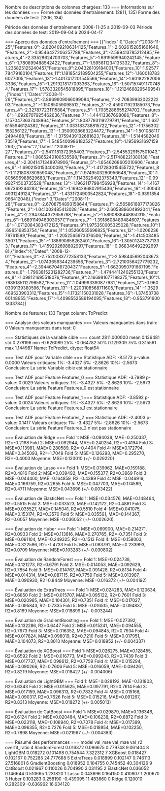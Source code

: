 Nombre de descriptions de colonnes chargées: 133
=== Informations sur les données ===
Forme des données d'entraînement: (2811, 135)
Forme des données de test: (1206, 134)

Période des données d'entraînement: 2008-11-25 à 2019-09-03
Période des données de test: 2019-09-04 à 2024-04-17

=== Aperçu des données d'entraînement ===
[{"index":0,"Dates":"2008-11-25","Features_0":-2.8204092106314125,"Features_1":-2.6026152851661646,"Features_2":-0.9546427206257788,"Features_3":-2.599413785212495,"Features_4":-2.33528624703703,"Features_5":-1.6919599940242145,"Features_6":-1.780899488542422,"Features_7":-1.595611234135332,"Features_8":-1.235825125240457,"Features_9":2.04328109184001,"Features_10":1.9257778479160104,"Features_11":1.1818542189504255,"Features_12":-1.1600187836077005,"Features_13":-1.4017417201545566,"Features_14":-1.601822820063336,"Features_15":-1.2919218177093363,"Features_16":-1.5071574911707484,"Features_17":-1.5783320545818895,"Features_18":-1.1212466829549954},{"index":1,"Dates":"2008-11-26","Features_0":-2.8669909066099084,"Features_1":-2.7083993202222203,"Features_2":-1.15085059098512,"Features_3":-2.459071923185073,"Features_4":-2.327877231115884,"Features_5":-1.7035286655274702,"Features_6":-1.6926707925462636,"Features_7":-1.44413367698086,"Features_8":-1.1570473637448864,"Features_9":1.8087793119279791,"Features_10":1.6376155946124382,"Features_11":1.033183738815722,"Features_12":-1.1756302155256122,"Features_13":-1.3500928663224472,"Features_14":-1.5010881172494488,"Features_15":-1.3759439132681623,"Features_16":-1.514458204973519,"Features_17":-1.5485400986182527,"Features_18":-1.1956931697159263},{"index":2,"Dates":"2008-11-27","Features_0":-2.5411181372355403,"Features_1":-2.5455329157501043,"Features_2":-1.0865240100535598,"Features_3":-2.517488221380138,"Features_4":-2.3041471348978906,"Features_5":-1.6546268605010606,"Features_6":-1.6902150153400093,"Features_7":-1.417283015455722,"Features_8":-1.1121808780959048,"Features_9":1.9749503280956648,"Features_10":1.805696988629683,"Features_11":1.1143629492375349,"Features_12":-0.9999274503735528,"Features_13":-1.1962117798456928,"Features_14":-1.4167667369244283,"Features_15":-1.1694296802915436,"Features_16":-1.300434931249124,"Features_17":-1.4331724903542824,"Features_18":-0.9391854966412048},{"index":3,"Dates":"2008-11-28","Features_0":-2.6708754893158644,"Features_1":-2.5658616877173026,"Features_2":-1.041002485413028,"Features_3":-2.605889604992041,"Features_4":-2.2947844372658768,"Features_5":-1.5890888448850315,"Features_6":-1.6891149463030577,"Features_7":-1.3918608489484607,"Features_8":-1.0712084383472125,"Features_9":1.975350005325028,"Features_10":1.696516853754,"Features_11":1.05260555696825,"Features_12":-1.020623678761599,"Features_13":-1.2052565973376506,"Features_14":-1.41450348535071,"Features_15":-1.188690858262401,"Features_16":-1.305012437371333,"Features_17":-1.4159292698802997,"Features_18":-0.9683464922926978},{"index":4,"Dates":"2008-12-01","Features_0":-2.7520083772358133,"Features_1":-2.5984456920436734,"Features_2":-1.0743659344239556,"Features_3":-2.7210056427779232,"Features_4":-2.394467046720437,"Features_5":-1.6620950791667195,"Features_6":-1.7963815231282736,"Features_7":-1.4744411240255133,"Features_8":-1.098121695518076,"Features_9":2.166981677198375,"Features_10":1.7685185112796582,"Features_11":1.049993390877631,"Features_12":-0.9600309139380596,"Features_13":-1.2203108568711605,"Features_14":-1.3529469523903312,"Features_15":-1.17321150331028,"Features_16":-1.3745373860148955,"Features_17":-1.4098552586194095,"Features_18":-0.9537916001333784}]

Nombre de features: 133
Target column: ToPredict

=== Analyse des valeurs manquantes ===
Valeurs manquantes dans train: 0
Valeurs manquantes dans test: 0

=== Statistiques de la variable cible ===
count    2811.000000
mean        0.136481
std         0.278196
min        -0.626089
25%        -0.064782
50%         0.129309
75%         0.315561
max         1.144987
Name: ToPredict, dtype: float64


=== Test ADF pour Variable cible ===
Statistique ADF: -8.5173
p-value: 0.0000
Valeurs critiques:
  1%: -3.4327
  5%: -2.8626
  10%: -2.5673
Conclusion: La série Variable cible est stationnaire

=== Test ADF pour Feature Features_0 ===
Statistique ADF: -3.7989
p-value: 0.0029
Valeurs critiques:
  1%: -3.4327
  5%: -2.8626
  10%: -2.5673
Conclusion: La série Feature Features_0 est stationnaire

=== Test ADF pour Feature Features_1 ===
Statistique ADF: -3.8592
p-value: 0.0024
Valeurs critiques:
  1%: -3.4327
  5%: -2.8626
  10%: -2.5673
Conclusion: La série Feature Features_1 est stationnaire

=== Test ADF pour Feature Features_2 ===
Statistique ADF: -2.4003
p-value: 0.1417
Valeurs critiques:
  1%: -3.4327
  5%: -2.8626
  10%: -2.5673
Conclusion: La série Feature Features_2 n'est pas stationnaire



=== Évaluation de Ridge ===
  Fold 1: MSE=0.094038, MAE=0.250337, R2=-0.2198
  Fold 2: MSE=0.092944, MAE=0.240254, R2=-0.4194
  Fold 3: MSE=0.113981, MAE=0.280589, R2=-0.4404
  Fold 4: MSE=0.172794, MAE=0.345093, R2=-1.7049
  Fold 5: MSE=0.126293, MAE=0.295270, R2=-0.4003
  Moyenne: MSE=0.120010 (+/- 0.029220)

=== Évaluation de Lasso ===
  Fold 1: MSE=0.039962, MAE=0.159188, R2=0.4816
  Fold 2: MSE=0.039492, MAE=0.155377, R2=0.3969
  Fold 3: MSE=0.044400, MAE=0.164859, R2=0.4389
  Fold 4: MSE=0.046919, MAE=0.166759, R2=0.2655
  Fold 5: MSE=0.047703, MAE=0.174569, R2=0.4711
  Moyenne: MSE=0.043696 (+/- 0.003422)

=== Évaluation de ElasticNet ===
  Fold 1: MSE=0.034576, MAE=0.148464, R2=0.5515
  Fold 2: MSE=0.033523, MAE=0.142172, R2=0.4881
  Fold 3: MSE=0.035527, MAE=0.145041, R2=0.5510
  Fold 4: MSE=0.041075, MAE=0.153174, R2=0.3570
  Fold 5: MSE=0.035561, MAE=0.144367, R2=0.6057
  Moyenne: MSE=0.036052 (+/- 0.002620)

=== Évaluation de Huber ===
  Fold 1: MSE=0.069900, MAE=0.214271, R2=0.0933
  Fold 2: MSE=0.113616, MAE=0.270765, R2=-0.7351
  Fold 3: MSE=0.091104, MAE=0.249325, R2=-0.1513
  Fold 4: MSE=0.158003, MAE=0.322596, R2=-1.4733
  Fold 5: MSE=0.083791, MAE=0.233993, R2=0.0709
  Moyenne: MSE=0.103283 (+/- 0.030802)

=== Évaluation de RandomForest ===
  Fold 1: MSE=0.024738, MAE=0.121273, R2=0.6791
  Fold 2: MSE=0.014053, MAE=0.092629, R2=0.7854
  Fold 3: MSE=0.014767, MAE=0.091428, R2=0.8134
  Fold 4: MSE=0.014314, MAE=0.087115, R2=0.7759
  Fold 5: MSE=0.013987, MAE=0.090930, R2=0.8449
  Moyenne: MSE=0.016372 (+/- 0.004192)

=== Évaluation de ExtraTrees ===
  Fold 1: MSE=0.024283, MAE=0.120634, R2=0.6850
  Fold 2: MSE=0.015707, MAE=0.095122, R2=0.7601
  Fold 3: MSE=0.020965, MAE=0.104301, R2=0.7351
  Fold 4: MSE=0.017027, MAE=0.095843, R2=0.7335
  Fold 5: MSE=0.016515, MAE=0.094837, R2=0.8169
  Moyenne: MSE=0.018899 (+/- 0.003244)

=== Évaluation de GradientBoosting ===
  Fold 1: MSE=0.027392, MAE=0.132286, R2=0.6447
  Fold 2: MSE=0.015241, MAE=0.094555, R2=0.7673
  Fold 3: MSE=0.016352, MAE=0.094845, R2=0.7934
  Fold 4: MSE=0.017824, MAE=0.098019, R2=0.7210
  Fold 5: MSE=0.017951, MAE=0.104073, R2=0.8010
  Moyenne: MSE=0.018952 (+/- 0.004337)

=== Évaluation de XGBoost ===
  Fold 1: MSE=0.026275, MAE=0.128455, R2=0.6592
  Fold 2: MSE=0.016773, MAE=0.099243, R2=0.7439
  Fold 3: MSE=0.017737, MAE=0.098612, R2=0.7759
  Fold 4: MSE=0.015294, MAE=0.090266, R2=0.7606
  Fold 5: MSE=0.016059, MAE=0.094261, R2=0.8219
  Moyenne: MSE=0.018427 (+/- 0.004006)

=== Évaluation de LightGBM ===
  Fold 1: MSE=0.028192, MAE=0.131803, R2=0.6343
  Fold 2: MSE=0.015625, MAE=0.097791, R2=0.7614
  Fold 3: MSE=0.017159, MAE=0.096313, R2=0.7832
  Fold 4: MSE=0.015168, MAE=0.090317, R2=0.7626
  Fold 5: MSE=0.015216, MAE=0.091267, R2=0.8313
  Moyenne: MSE=0.018272 (+/- 0.005013)

=== Évaluation de CatBoost ===
  Fold 1: MSE=0.029879, MAE=0.136346, R2=0.6124
  Fold 2: MSE=0.020484, MAE=0.106238, R2=0.6872
  Fold 3: MSE=0.023118, MAE=0.108940, R2=0.7078
  Fold 4: MSE=0.017399, MAE=0.096355, R2=0.7276
  Fold 5: MSE=0.018954, MAE=0.102250, R2=0.7898
  Moyenne: MSE=0.021967 (+/- 0.004383)

=== Résumé des performances ===
              model   val_mse   val_mae    val_r2  overfit_ratio
4      RandomForest  0.016372  0.096675  0.779748       9.061404
8          LightGBM  0.018272  0.101498  0.754544       7.322312
7           XGBoost  0.018427  0.102167  0.752285      24.777688
5        ExtraTrees  0.018899  0.102147  0.746113      27.516801
6  GradientBoosting  0.018952  0.104755  0.745452      40.304126
9          CatBoost  0.021967  0.110026  0.704990       3.031195
2        ElasticNet  0.036052  0.146644  0.510665       1.231820
1             Lasso  0.043696  0.164150  0.410807       1.200670
3             Huber  0.103283  0.258190 -0.439095      11.483660
0             Ridge  0.120010  0.282309 -0.636962      16.634120